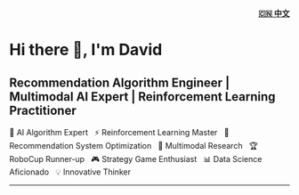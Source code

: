 <div align="right">
  <a href="./README-zh.md"><strong>🇨🇳 中文</strong></a>
</div>

# Hi there 👋, I'm David
## Recommendation Algorithm Engineer | Multimodal AI Expert | Reinforcement Learning Practitioner

🤖 AI Algorithm Expert &nbsp; ⚡ Reinforcement Learning Master &nbsp; 🎯 Recommendation System Optimization &nbsp; 🔬 Multimodal Research &nbsp; 🏆 RoboCup Runner-up &nbsp; 🎮 Strategy Game Enthusiast &nbsp; 📊 Data Science Aficionado &nbsp; 💡 Innovative Thinker

---

<!--
**Get-David/Get-David** is a ✨ _special_ ✨ repository because its `README.md` (this file) appears on your GitHub profile.

Here are some ideas to get you started:

- 🔭 I’m currently working on ...
- 🌱 I’m currently learning ...
- 👯 I’m looking to collaborate on ...
- 🤔 I’m looking for help with ...
- 💬 Ask me about ...
- 📫 How to reach me: ...
- 😄 Pronouns: ...
- ⚡ Fun fact: ...
-->
